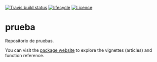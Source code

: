 [![Travis build status](https://travis-ci.org/fhernanb/prueba.svg?branch=master)](https://travis-ci.org/fhernanb/prueba) [![lifecycle](https://img.shields.io/badge/lifecycle-experimental-orange.svg)](https://www.tidyverse.org/lifecycle/#experimental) [![Licence](https://img.shields.io/badge/licence-GPL--3-blue.svg)](https://www.gnu.org/licenses/gpl-3.0.en.html)

# prueba

Repositorio de pruebas.

You can visit the [package website](https://fhernanb.github.io/prueba/index.html) to explore the vignettes (articles) and function reference.
